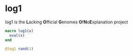 # log1
log1 is the **L**acking **O**fficial **G**enomes **O**f**N**o**E**xplanation project

```julia
macro log1(x)
  eval(x)
end

@log1 rand(1)
```
